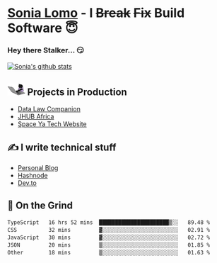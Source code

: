# [Sonia Lomo](https://sonylomo.github.io/) - I ~~Break~~ ~~Fix~~ Build Software 😇
### Hey there Stalker... 😏 

<a href="https://github.com/sonylomo/github-readme-stats">
  <img align="center" src="https://media.giphy.com/media/lU05nFSW6Y2A/giphy.gif" alt="Sonia's github stats" />
</a>

## <img src="assets/devcat.gif" width="40"> Projects in Production
- [Data Law Companion](https://datalawcompanion.org/)
- [JHUB Africa](https://jhubafrica.com/)
- [Space Ya Tech Website](https://www.spaceyatech.com/)

## ✍️ I write technical stuff
- [Personal Blog](https://sonylomo-github-io.vercel.app/blog)
- [Hashnode](https://sonylomo.hashnode.dev/)
- [Dev.to](https://dev.to/sonylomo)

## 🤡 On the Grind
<!--START_SECTION:waka-->

```txt
TypeScript   16 hrs 52 mins  ██████████████████████▒░░   89.48 %
CSS          32 mins         ▓░░░░░░░░░░░░░░░░░░░░░░░░   02.91 %
JavaScript   30 mins         ▓░░░░░░░░░░░░░░░░░░░░░░░░   02.72 %
JSON         20 mins         ▒░░░░░░░░░░░░░░░░░░░░░░░░   01.85 %
Other        18 mins         ▒░░░░░░░░░░░░░░░░░░░░░░░░   01.63 %
```

<!--END_SECTION:waka-->
